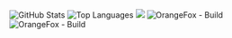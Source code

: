 <picture>
  <source media="(prefers-color-scheme: dark)" srcset="https://github-readme-stats.vercel.app/api?username=TDD788&show_icons=true&theme=dark&include_all_commits=true&count_private=true&role=OWNER,ORGANIZATION_MEMBER,COLLABORATOR">
  <img src="https://github-readme-stats.vercel.app/api?username=TDD788&show_icons=true&include_all_commits=true&count_private=true&role=OWNER,ORGANIZATION_MEMBER,COLLABORATOR" alt="GitHub Stats">
</picture>

<picture>
  <source media="(prefers-color-scheme: dark)" srcset="https://github-readme-stats.vercel.app/api/top-langs/?username=TDD788&layout=compact&theme=dark&role=OWNER,ORGANIZATION_MEMBER&langs_count=10">
  <img src="https://github-readme-stats.vercel.app/api/top-langs/?username=TDD788&layout=compact&theme=dark&role=OWNER,ORGANIZATION_MEMBER&langs_count=10" alt="Top Languages">
</picture>

<picture>
  <img src="https://github-readme-stats.vercel.app/api/pin/?username=TDD788&repo=A12s-DevTree&theme=dark">
</picture>

<picture>
  <img src="https://github.com/TDD788/A12s-DevTree/actions/workflows/1-OrangeFox-Compiler.yml/badge.svg?style=for-the-badge&color=black&labelColor=white" alt="OrangeFox - Build">
</picture>

<picture>
  <img src="https://github.com/TDD788/A12s-DevTree/actions/workflows/1-OrangeFox-Compiler.yml/badge.svg?style=for-the-badge&color=black&labelColor=white&event=release" alt="OrangeFox - Build">
</picture>
